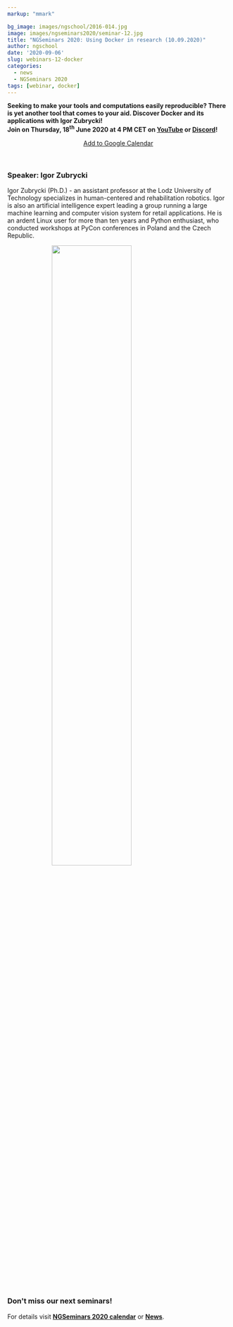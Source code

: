 ```yaml
---
markup: "mmark"

bg_image: images/ngschool/2016-014.jpg
image: images/ngseminars2020/seminar-12.jpg
title: "NGSeminars 2020: Using Docker in research (10.09.2020)"
author: ngschool
date: '2020-09-06'
slug: webinars-12-docker
categories:
  - news
  - NGSeminars 2020
tags: [webinar, docker]
---
```


<b>Seeking to make your tools and computations easily reproducible? There is yet another tool that comes to your aid. Discover Docker and its applications with Igor Zubrycki!<br>
Join on Thursday, 18<sup>th</sup> June 2020 at 4 PM CET on <a href="https://www.youtube.com/NGSchoolEU" target="_blank">YouTube</a> or <a href="https://discord.gg/MhNeqwR" target="_blank">Discord</a>!</b>

<p style="text-align: center;"><a href="https://www.google.com/calendar/render?action=TEMPLATE&text=NGSeminar%3A+Docker&dates=20200910T140000Z%2F20200910T160000Z" target="_blank" class="btn btn-primary">Add to Google Calendar <i class="far fa-calendar-plus"></i></a></p>

<br>

### Speaker: Igor Zubrycki

Igor Zubrycki (Ph.D.) - an assistant professor at the Lodz University of Technology specializes in human-centered and rehabilitation robotics. Igor is also an artificial intelligence expert leading a group running a large machine learning and computer vision system for retail applications. He is an ardent Linux user for more than ten years and Python enthusiast, who conducted workshops at PyCon conferences in Poland and the Czech Republic.

<img src="/images/ngseminars2020/zubrycki-igor.jpg" style="width: 60%; display: block; margin-left: auto; margin-right: auto; ">

<br>

### Don't miss our next seminars!
For details visit **[NGSeminars 2020 calendar](/ngseminars)** or **[News](/post)**.